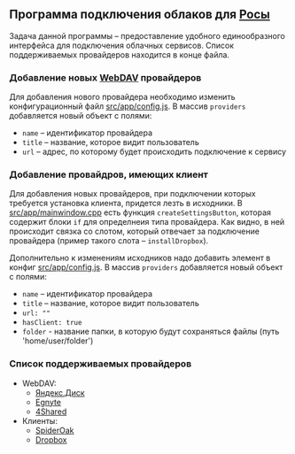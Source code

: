 ## Программа подключения облаков для [Росы](http://www.rosalab.ru/products/desktop)
Задача данной программы – предоставление удобного единообразного интерфейса для подключения облачных сервисов. Список поддерживаемых провайдеров находится в конце файла. 


### Добавление новых [WebDAV](http://en.wikipedia.org/wiki/WebDAV) провайдеров

Для добавления нового провайдера необходимо изменить конфигурационный файл [src/app/config.js](src/app/config.js). В массив ```providers``` добавляется новый объект с полями:
* ```name``` – идентификатор провайдера
* ```title``` – название, которое видит пользователь
* ```url``` – адрес, по которому будет происходить подключение к сервису

### Добавление провайдров, имеющих клиент

Для добавления новых провайдеров, при подключении которых требуется установка клиента, придется лезть в исходники. В  [src/app/mainwindow.cpp](src/app/mainwindow.cpp) есть функция ```createSettingsButton```, которая содержит блоки ```if``` для определнеия типа провайдера. Как видно, в ней происходит связка со слотом, который отвечает за подключение провайдера (пример такого слота – ```installDropbox```). 

Дополнительно к изменениям исходников надо добавить элемент в конфиг [src/app/config.js](src/app/config.js). В массив ```providers``` добавляется новый объект с полями:
* ```name``` – идентификатор провайдера
* ```title``` – название, которое видит пользователь
* ```url: ""```
* ```hasClient: true```
* ```folder``` - название папки, в которую будут сохраняться файлы (путь 'home/user/folder')

### Список поддерживаемых провайдеров
* WebDAV:
  * [Яндекс.Диск](https://disk.yandex.ru)  
  * [Egnyte](http://www.egnyte.com/)
  * [4Shared](http://www.4shared.com/)
* Клиенты:
  * [SpiderOak](https://spideroak.com)
  * [Dropbox](https://www.dropbox.com)
